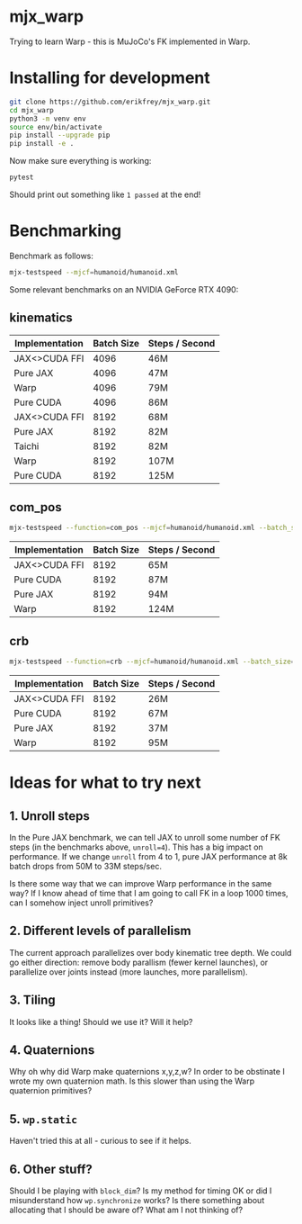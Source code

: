 # mjx_warp

Trying to learn Warp - this is MuJoCo's FK implemented in Warp.

# Installing for development

```bash
git clone https://github.com/erikfrey/mjx_warp.git
cd mjx_warp
python3 -m venv env
source env/bin/activate
pip install --upgrade pip
pip install -e .
```

Now make sure everything is working:

```bash
pytest
```

Should print out something like `1 passed` at the end!

# Benchmarking

Benchmark as follows:

```bash
mjx-testspeed --mjcf=humanoid/humanoid.xml
```

Some relevant benchmarks on an NVIDIA GeForce RTX 4090:

## kinematics

| Implementation   | Batch Size |  Steps / Second |
| ---------------- | ---------- | --------------- |
| JAX<>CUDA FFI    | 4096       |  46M            |
| Pure JAX         | 4096       |  47M            |
| Warp             | 4096       |  79M            |
| Pure CUDA        | 4096       |  86M            |
| JAX<>CUDA FFI    | 8192       |  68M            |
| Pure JAX         | 8192       |  82M            |
| Taichi           | 8192       |  82M            |
| Warp             | 8192       |  107M           |
| Pure CUDA        | 8192       |  125M           |

## com_pos

```bash
mjx-testspeed --function=com_pos --mjcf=humanoid/humanoid.xml --batch_size=8192
```

| Implementation   | Batch Size |  Steps / Second |
| ---------------- | ---------- | --------------- |
| JAX<>CUDA FFI    | 8192       |  65M            |
| Pure CUDA        | 8192       |  87M            |
| Pure JAX         | 8192       |  94M            |
| Warp             | 8192       |  124M           |

## crb

```bash
mjx-testspeed --function=crb --mjcf=humanoid/humanoid.xml --batch_size=8192
```

| Implementation   | Batch Size |  Steps / Second |
| ---------------- | ---------- | --------------- |
| JAX<>CUDA FFI    | 8192       |  26M            |
| Pure CUDA        | 8192       |  67M            |
| Pure JAX         | 8192       |  37M            |
| Warp             | 8192       |  95M           |

# Ideas for what to try next

## 1. Unroll steps

In the Pure JAX benchmark, we can tell JAX to unroll some number of FK steps (in the benchmarks above, `unroll=4`).  This has a big impact on performance.  If we change `unroll` from 4 to 1, pure JAX performance at 8k batch drops from 50M to 33M steps/sec.

Is there some way that we can improve Warp performance in the same way?  If I know ahead of time that I am going to call FK in a loop 1000 times, can I somehow inject unroll primitives?

## 2. Different levels of parallelism

The current approach parallelizes over body kinematic tree depth.  We could go either direction: remove body parallism (fewer kernel launches), or parallelize over joints instead (more launches, more parallelism).

## 3. Tiling

It looks like a thing!  Should we use it?  Will it help?

## 4. Quaternions

Why oh why did Warp make quaternions x,y,z,w?  In order to be obstinate I wrote my own quaternion math.  Is this slower than using the Warp quaternion primitives?

## 5. `wp.static`

Haven't tried this at all - curious to see if it helps.

## 6. Other stuff?

Should I be playing with `block_dim`?  Is my method for timing OK or did I misunderstand how `wp.synchronize` works?  Is there something about allocating that I should be aware of?  What am I not thinking of?
